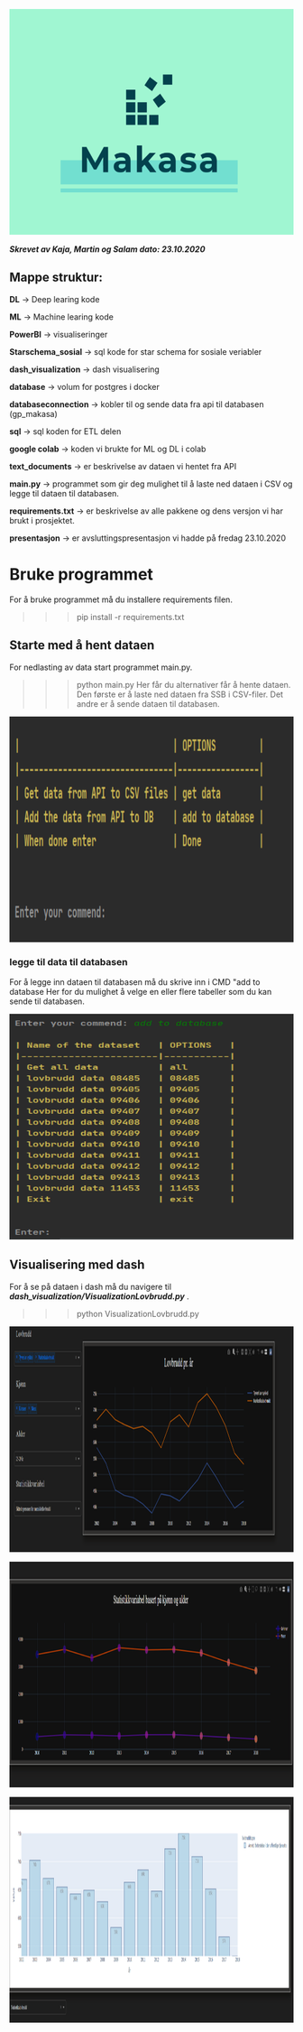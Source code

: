 
<p align="center">
  <img width="560" height="400" src="dash_visualization/assets/team_logo.PNG">
</p>

***Skrevet av Kaja, Martin og Salam
dato: 23.10.2020***

## Mappe struktur:

**DL** -> Deep learing kode <br>

**ML** -> Machine learing kode

**PowerBI** -> visualiseringer 

**Starschema_sosial** -> sql kode for star schema for sosiale veriabler 

**dash_visualization** -> dash visualisering

**database** -> volum for postgres i docker

**databaseconnection** -> kobler til og sende data fra api til databasen (gp_makasa)

**sql** -> sql koden for ETL delen

**google colab** -> koden vi brukte for ML og DL i colab

**text_documents** -> er beskrivelse av dataen vi hentet fra API

**main.py** -> programmet som gir deg mulighet til å laste ned dataen i CSV og legge til dataen til databasen.

**requirements.txt** -> er beskrivelse av alle pakkene og dens versjon vi har brukt i prosjektet. 

**presentasjon** -> er avsluttingspresentasjon vi hadde på fredag 23.10.2020


# Bruke programmet
For å bruke programmet må du installere requirements filen.

>>> pip install -r requirements.txt

## Starte med å hent dataen

For nedlasting av data start programmet main.py. 
>>> python main.py
Her får du alternativer får å hente dataen. Den første er å laste ned dataen fra SSB i CSV-filer. Det andre er å sende dataen til databasen. 
 
<p align="center">
  <img width="560" height="400" src="dash_visualization/assets/run_main_program.PNG">
</p>

### legge til data til databasen
For å legge inn dataen til databasen må du skrive inn i CMD "add to database
Her for du mulighet å velge en eller flere tabeller som du kan sende til databasen.
<p align="center">
  <img width="560" height="400" src="dash_visualization/assets/run_main_program1.PNG">
</p>


## Visualisering med dash

For å se på dataen i dash må du navigere til ***dash_visualization/VisualizationLovbrudd.py*** .
>>> python VisualizationLovbrudd.py

<p align="center">
  <img width="560" height="400" src="dash_visualization/assets/dash_lovbrudd.PNG">
</p>

<p align="center">
  <img width="1000" height="400" src="dash_visualization/assets/dash_lovbrudd1.PNG">
</p>

<p align="center">
  <img width="1000" height="400" src="dash_visualization/assets/dash_lovbrudd2.PNG">
</p>


